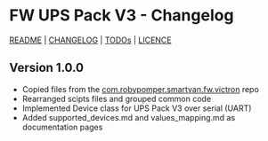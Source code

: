 # FW UPS Pack V3 - Changelog

[README](README.md) | [CHANGELOG](CHANGELOG.md) | [TODOs](TODOs.md) | [LICENCE](LICENCE.md)


## Version 1.0.0

* Copied files from the [com.robypomper.smartvan.fw.victron](https://github.com/Smart-Van-2-0/com.robypomper.smartvan.fw.victron)  repo
* Rearranged scipts files and grouped common code
* Implemented Device class for UPS Pack V3 over serial (UART)
* Added supported_devices.md and values_mapping.md as documentation pages
